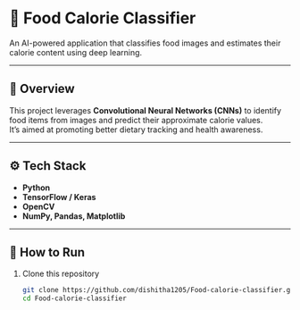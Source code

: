 # 🍱 Food Calorie Classifier

An AI-powered application that classifies food images and estimates their calorie content using deep learning.

---

## 🧠 Overview
This project leverages **Convolutional Neural Networks (CNNs)** to identify food items from images and predict their approximate calorie values.  
It’s aimed at promoting better dietary tracking and health awareness.

---

## ⚙️ Tech Stack
- **Python**
- **TensorFlow / Keras**
- **OpenCV**
- **NumPy, Pandas, Matplotlib**

---

## 🚀 How to Run
1. Clone this repository  
   ```bash
   git clone https://github.com/dishitha1205/Food-calorie-classifier.git
   cd Food-calorie-classifier

